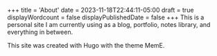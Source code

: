 +++
title = 'About'
date = 2023-11-18T22:44:11-05:00
draft = true
displayWordcount = false
displayPublishedDate = false
+++
This is a personal site I am currently using as a blog, portfolio, notes library, and everything in between. 

This site was created with Hugo with the theme MemE. 
